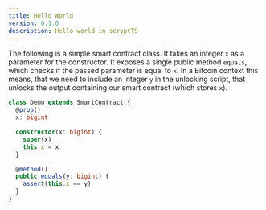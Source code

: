 ```yaml
---
title: Hello World
version: 0.1.0
description: Hello world in scryptTS
---
```


The following is a simple smart contract class. It takes an integer `x` as a parameter for the constructor.
It exposes a single public method `equals`, which checks if the passed parameter is equal to `x`.
In a Bitcoin context this means, that we need to include an integer `y` in the unlocking script, that unlocks the output containing our smart contract (which stores `x`).

```typescript
class Demo extends SmartContract {
  @prop()
  x: bigint

  constructor(x: bigint) {
    super(x)
    this.x = x
  }

  @method()
  public equals(y: bigint) {
    assert(this.x == y)
  }
}
```
